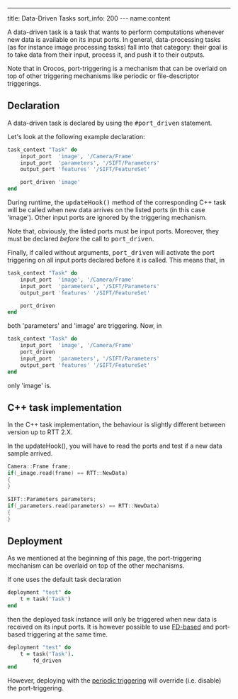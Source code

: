 ---
title: Data-Driven Tasks
sort_info: 200
--- name:content

A data-driven task is a task that wants to perform computations whenever new
data is available on its input ports. In general, data-processing tasks (as for
instance image processing tasks) fall into that category: their goal is to take
data from their input, process it, and push it to their outputs.

Note that in Orocos, port-triggering is a mechanism that can be overlaid on top
of other triggering mechanisms like periodic or file-descriptor triggerings.

Declaration
-----------
A data-driven task is declared by using the <tt>#port_driven</tt> statement.

Let's look at the following example declaration:

~~~ ruby
task_context "Task" do
    input_port  'image', '/Camera/Frame'
    input_port  'parameters', '/SIFT/Parameters'
    output_port 'features' '/SIFT/FeatureSet'

    port_driven 'image'
end
~~~

During runtime, the <tt>updateHook()</tt> method of the corresponding C++ task
will be called when new data arrives on the listed ports (in this case 'image').
Other input ports are ignored by the triggering mechanism.

Note that, obviously, the listed ports must be input ports. Moreover, they must
be declared _before_ the call to <tt>port_driven</tt>.

Finally, if called without arguments, <tt>port_driven</tt> will activate the
port triggering on all input ports declared before it is called. This means
that, in

~~~ ruby
task_context "Task" do
    input_port  'image', '/Camera/Frame'
    input_port  'parameters', '/SIFT/Parameters'
    output_port 'features' '/SIFT/FeatureSet'

    port_driven
end
~~~

both 'parameters' and 'image' are triggering. Now, in

~~~ ruby
task_context "Task" do
    input_port  'image', '/Camera/Frame'
    port_driven
    input_port  'parameters', '/SIFT/Parameters'
    output_port 'features' '/SIFT/FeatureSet'
end
~~~

only 'image' is.

C++ task implementation
-----------------------
In the C++ task implementation, the behaviour is slightly different between
version up to RTT 2.X.

In the updateHook(), you will have to read the ports and test if a new data sample arrived. 

~~~ cpp
Camera::Frame frame;
if(_image.read(frame) == RTT::NewData)
{
}

SIFT::Parameters parameters;
if(_parameters.read(parameters) == RTT::NewData)
{
}
~~~


Deployment
----------
As we mentioned at the beginning of this page, the port-triggering mechanism
can be overlaid on top of the other mechanisms.

If one uses the default task declaration

~~~ ruby
deployment "test" do
    t = task('Task')
end
~~~

then the deployed task instance will only be triggered when new data is received
on its input ports. It is however possible to use [FD-based](fd.html) and
port-based triggering at the same time.

~~~ ruby
deployment "test" do
    t = task('Task').
        fd_driven
end
~~~

However, deploying with the [periodic triggering](periodic.html) will override
(i.e. disable) the port-triggering.

